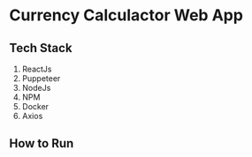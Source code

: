 # Currency Calculactor Web App

## Tech Stack

1. ReactJs
1. Puppeteer
1. NodeJs
1. NPM
1. Docker
1. Axios

## How to Run
